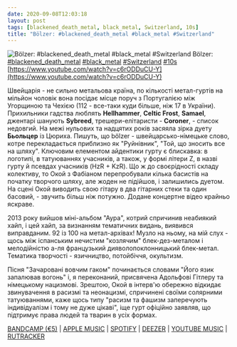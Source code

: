 ```yaml
---
date: 2020-09-08T12:03:18
layout: post
tags: [blackened_death_metal, black_metal, Switzerland, 10s]
title: "Bölzer: #blackened_death_metal #black_metal #Switzerland"
---
```

![Bölzer: #blackened_death_metal #black_metal #Switzerland](https://i.ytimg.com/vi/c6rODDuCU-Y/maxresdefault.jpg)
Bölzer: [#blackened_death_metal](/tags/#blackened_death_metal) [#black_metal](/tags/#black_metal) [#Switzerland](/tags/#Switzerland) [#10s](/tags/#10s) [https://www.youtube.com/watch?v=c6rODDuCU-Y](https://www.youtube.com/watch?v=c6rODDuCU-Y)

Швейцарія - не сильно метальова країна, по кількості метал-гуртів на мільйон чоловік вона посідає місце поруч з Португалією між Угорщиною та Чехією (112 - все-таки куди більше, ніж 17 в України). Прихильники гадства люблять **Hellhammer**, **Celtic Frost**, **Samael**, джентарі шанують **Sybreed**, трешери-елітаристи - **Coroner**, - список недовгий. На межі нульових та надцятих років засяяла зірка дуету **Бьольцер** із Цюриха. Пишуть, що bölzer - швейцарсько-німецьке слово, котре перекладається приблизно як &quot;Руйнівник&quot;, &quot;Той, що зносить все на шляху&quot;. Ключовим елементом айдентики гурту є блискавка: в логотипі, в татуюваннях учасників, а також, у формі літери Z, в назві гурту й псевдах учасників (HzR + KzR). Що ж до своєрідності складу колективу, то Окой з Фабіаном перепробували кілька басистів на початку творчого шляху, але жоден не підійшов, і залишились дуетом. На сцені Окой виводить свою гітару в два гітарних стеки та один басовий, - звучить більш ніж потужно. Додане концертне відео крайньо яскраве.

2013 року вийшов міні-альбом &quot;Аура&quot;, котрий спричинив неабиякий хайп, і цей хайп, за визнанням тематичних видань, виявився виправданим. 92 із 100 на метал-архівах! Музло на ньому, на мій слух - щось між іспанським нечистим &quot;козлячим&quot; блек-дез-металом і мелодійністю а-ля французький дияволопоклонницький блек-метал. Тематика творчості - язичництво, потойбіччя, окультизм.

Пісня &quot;Зачаровані вовчим гаком&quot; починається словами &quot;Його язик запалював вогонь&quot; і, я переконаний, присвячена Адольфові Гітлеру та німецькому нацизмові. Зрештою, Окой в інтерв&#39;ю обережно відкидає звинувачення в расизмі та неонацизмі, спричинені своїми солярними татуюваннями, каже щось типу &quot;расизм та фашизм заперечують індивідуалізм і тому не дуже цікаві&quot;, іще гурт офіційно заявляв, що підтримує права людей та тварин в усіх формах.

[BANDCAMP (€5)](https://bolzer.bandcamp.com/album/aura) | [APPLE MUSIC](https://music.apple.com/ru/album/aura-ep/id1479242401) | [SPOTIFY](https://open.spotify.com/album/1V7t9IkHoenT5KxEDWvz3O?si=PFrwxystQ5yL5bdNZXu7xg) | [DEEZER](https://deezer.page.link/TrhiQZCRLwvyQ9dCA) | [YOUTUBE MUSIC](https://music.youtube.com/playlist?list=OLAK5uy_k0671HW4b-mD_fdwo8Z3DspqHsCxJHMfQ) | [RUTRACKER](https://rutracker.org/forum/viewtopic.php?t=5897616)
